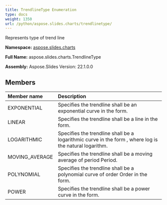 ```yaml
---
title: TrendlineType Enumeration
type: docs
weight: 1350
url: /python/aspose.slides.charts/trendlinetype/
---
```


Represents type of trend line

**Namespace:** [aspose.slides.charts](/python/aspose.slides.charts/)

**Full Name:** aspose.slides.charts.TrendlineType

**Assembly:**  Aspose.Slides Version: 22.1.0.0

## **Members**
|**Member name**|**Description**|
| :- | :- |
|EXPONENTIAL|Specifies the trendline shall be an exponential curve in the form.|
|LINEAR|Specifies the trendline shall be a line in the form.|
|LOGARITHMIC|Specifies the trendline shall be a logarithmic curve in  the form  , where log is the natural logarithm.|
|MOVING_AVERAGE|Specifies the trendline shall be a moving average of period Period.|
|POLYNOMIAL|Specifies the trendline shall be a polynomial curve of order Order in the form.|
|POWER|Specifies the trendline shall be a power curve in the form.|
